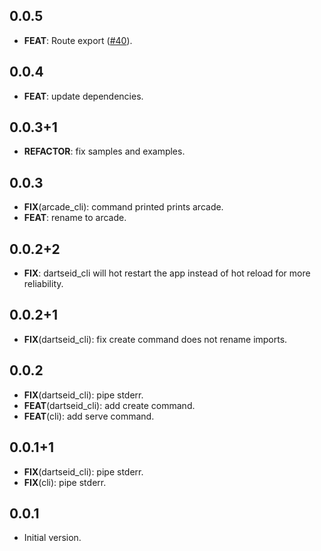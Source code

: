 ## 0.0.5

 - **FEAT**: Route export ([#40](https://github.com/dartarcade/arcade/issues/40)).

## 0.0.4

 - **FEAT**: update dependencies.

## 0.0.3+1

 - **REFACTOR**: fix samples and examples.

## 0.0.3

 - **FIX**(arcade_cli): command printed prints arcade.
 - **FEAT**: rename to arcade.

## 0.0.2+2

 - **FIX**: dartseid_cli will hot restart the app instead of hot reload for more reliability.

## 0.0.2+1

 - **FIX**(dartseid_cli): fix create command does not rename imports.

## 0.0.2

 - **FIX**(dartseid_cli): pipe stderr.
 - **FEAT**(dartseid_cli): add create command.
 - **FEAT**(cli): add serve command.

## 0.0.1+1

 - **FIX**(dartseid_cli): pipe stderr.
 - **FIX**(cli): pipe stderr.

## 0.0.1

- Initial version.
